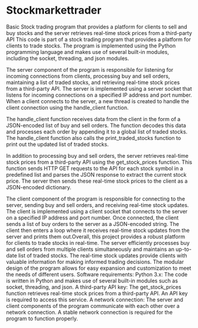 # Stockmarkettrader
Basic Stock trading program that provides a platform for clients to sell and buy stocks and the server retrieves real-time stock prices from a third-party API
This code is part of a stock trading program that provides a platform for clients to trade stocks. The program is implemented using the Python programming language and makes use of several built-in modules, including the socket, threading, and json modules.

The server component of the program is responsible for listening for incoming connections from clients, processing buy and sell orders, maintaining a list of traded stocks, and retrieving real-time stock prices from a third-party API. The server is implemented using a server socket that listens for incoming connections on a specified IP address and port number. When a client connects to the server, a new thread is created to handle the client connection using the handle_client function.

The handle_client function receives data from the client in the form of a JSON-encoded list of buy and sell orders. The function decodes this data and processes each order by appending it to a global list of traded stocks. The handle_client function also calls the print_traded_stocks function to print out the updated list of traded stocks.

In addition to processing buy and sell orders, the server retrieves real-time stock prices from a third-party API using the get_stock_prices function. This function sends HTTP GET requests to the API for each stock symbol in a predefined list and parses the JSON response to extract the current stock price. The server then sends these real-time stock prices to the client as a JSON-encoded dictionary.

The client component of the program is responsible for connecting to the server, sending buy and sell orders, and receiving real-time stock updates. The client is implemented using a client socket that connects to the server on a specified IP address and port number. Once connected, the client sends a list of buy orders to the server as a JSON-encoded string. The client then enters a loop where it receives real-time stock updates from the server and prints them out.Overall, this project provides a robust platform for clients to trade stocks in real-time. The server efficiently processes buy and sell orders from multiple clients simultaneously and maintains an up-to-date list of traded stocks. The real-time stock updates provide clients with valuable information for making informed trading decisions. The modular design of the program allows for easy expansion and customization to meet the needs of different users.
Software requirements:
Python 3.x: The code is written in Python and makes use of several built-in modules such as socket, threading, and json.
A third-party API key: The get_stock_prices function retrieves real-time stock prices from a third-party API. An API key is required to access this service.
A network connection: The server and client components of the program communicate with each other over a network connection. A stable network connection is required for the program to function properly.
